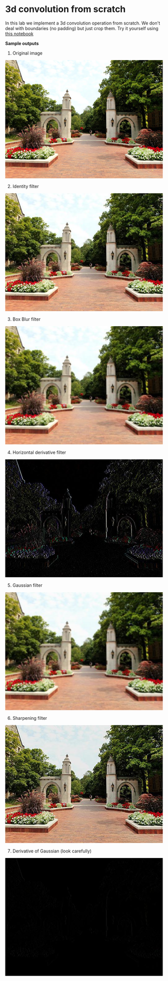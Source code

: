 # 3d convolution from scratch

In this lab we implement a 3d convolution operation from scratch. We don't deal with boundaries (no padding) but just crop them. Try it yourself using [this notebook](https://github.com/dipam7/labs_computer_vision/blob/master/lab_1/cv_lab1.ipynb)

**Sample outputs**

1. Original image

![Test-image](https://github.com/dipam7/labs_computer_vision/blob/master/lab_1/sample.jpg)

2. Identity filter

![Test-image](https://github.com/dipam7/labs_computer_vision/blob/master/lab_1/Identity.jpg)

3. Box Blur filter

![Test-image](https://github.com/dipam7/labs_computer_vision/blob/master/lab_1/Box%20blur.jpg)

4. Horizontal derivative filter

![Test-image](https://github.com/dipam7/labs_computer_vision/blob/master/lab_1/Horizontal%20derivative.jpg)

5. Gaussian filter

![Test-image](https://github.com/dipam7/labs_computer_vision/blob/master/lab_1/Gaussian.jpg)

6. Sharpening filter

![Test-image](https://github.com/dipam7/labs_computer_vision/blob/master/lab_1/Sharpening.jpg)

7. Derivative of Gaussian (look carefully)

![Test-image](https://github.com/dipam7/labs_computer_vision/blob/master/lab_1/Derivative%20of%20Gaussian.jpg)
